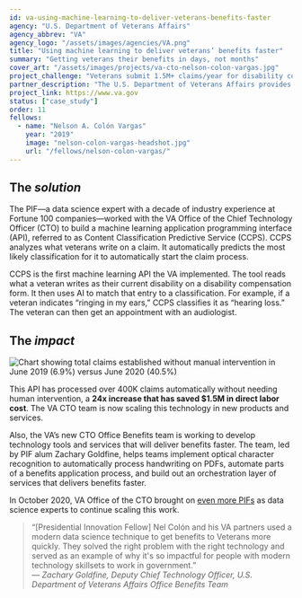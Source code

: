 ```yaml
---
id: va-using-machine-learning-to-deliver-veterans-benefits-faster
agency: "U.S. Department of Veterans Affairs"
agency_abbrev: "VA"
agency_logo: "/assets/images/agencies/VA.png"
title: "Using machine learning to deliver veterans’ benefits faster"
summary: "Getting veterans their benefits in days, not months"
cover_art: "/assets/images/projects/va-cto-nelson-colon-vargas.jpg"
project_challenge: "Veterans submit 1.5M+ claims/year for disability compensation and pension benefits, and 65-80% of those claims are submitted via mail or fax. Unfortunately, 98.2% of attempts to submit claims online fail. Processing also delays how quickly veterans receive and use their benefits."
partner_description: "The U.S. Department of Veterans Affairs provides near-comprehensive healthcare services to eligible military veterans at VA medical centers and outpatient clinics located throughout the country; several non-healthcare benefits including disability compensation, vocational rehabilitation, education assistance, home loans, and life insurance; and provides burial and memorial benefits to eligible veterans and family members at 135 national cemeteries."
project_link: https://www.va.gov
status: ["case_study"]
order: 11
fellows:
  - name: "Nelson A. Colón Vargas"
    year: "2019"
    image: "nelson-colon-vargas-headshot.jpg"
    url: "/fellows/nelson-colon-vargas/"
---
```


<h2 class="text-primary text-no-italic" id="the-solution">The <em>solution</em></h2>
The PIF—a data science expert with a decade of industry experience at Fortune 100 companies—worked with the VA Office of the Chief Technology Officer (CTO) to build a machine learning application programming interface (API), referred to as Content Classification Predictive Service (CCPS). CCPS analyzes what veterans write on a claim. It automatically predicts the most likely classification for it to automatically start the claim process.

CCPS is the first machine learning API the VA implemented. The tool reads what a veteran writes as their current disability on a disability compensation form. It then uses AI to match that entry to a classification. For example, if a veteran indicates “ringing in my ears,” CCPS classifies it as “hearing loss.” The veteran can then get an appointment with an audiologist.


<h2 class="text-primary text-no-italic" id="the-impact">The <em>impact</em></h2>

<div class="usa-image-block float-right width-15 padding-bottom-1 padding-left-1">
  <img src="{{site.baseurl}}/assets/images/projects/va-cto-chart-claims.png" class="" alt="Chart showing total claims established without manual intervention in June 2019 (6.9%) versus June 2020 (40.5%)"/>
</div>

This API has processed over 400K claims automatically without needing human intervention, a <strong>24x increase that has saved $1.5M in direct labor cost</strong>. The VA CTO team is now scaling this technology in new products and services.


Also, the VA’s new CTO Office Benefits team is working to develop technology tools and services that will deliver benefits faster. The team, led by PIF alum Zachary Goldfine, helps teams implement optical character recognition to
automatically process handwriting on PDFs,
automate parts of a benefits application process, and
build out an orchestration layer of services that delivers benefits faster.

In October 2020, VA Office of the CTO brought on <a href="https://www.gsa.gov/blog/2020/10/19/passion-and-purpose-meet-the-2021-presidential-innovation-fellows">even more PIFs</a> as data science experts to continue scaling this work.

<blockquote>“[Presidential Innovation Fellow] Nel Colón and his VA partners used a modern data science technique to get benefits to Veterans more quickly. They solved the right problem with the right technology and served as an example of why it's so impactful for people with modern technology skillsets to work in government.”
<footer><cite>— Zachary Goldfine, Deputy Chief Technology Officer, U.S. Department of Veterans Affairs Office Benefits Team</cite></footer>
</blockquote>
